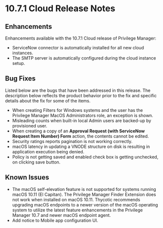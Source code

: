 [title]: # (10.7.1 Cloud)
[tags]: # (cloud)
[priority]: # (30096)
# 10.7.1 Cloud Release Notes

## Enhancements

Enhancements available with the 10.7.1 Cloud release of Privilege Manager:

* ServiceNow connector is automatically installed for all new cloud instances.
* The SMTP server is automatically configured during the cloud instance setup.

## Bug Fixes

Listed below are the bugs that have been addressed in this release. The description below reflects the product behavior prior to the fix and specific details about the fix for some of the items.

* When creating Filters for Windows systems and the user has the Privilege Manager MacOS Administrators role, an exception is shown.
* Misleading counts when built-in local Admin users are backed-up by provisioned user.
* When creating a copy of an __Approval Request (with ServiceNow Request Item Number) Form__ action, the contents cannot be edited.
* Security ratings reports pagination is not working correctly.
* macOS latency in updating a VNODE structure on disk is resulting in application execution being denied.
* Policy is not getting saved and enabled check box is getting unchecked, on clicking save button.

## Known Issues

* The macOS self-elevation feature is not supported for systems running macOS 10.11 (El Capitan). The Privilege Manager Finder Extension does not work when installed on macOS 10.11. Thycotic recommends upgrading macOS endpoints to a newer version of the macOS operating system to utilize the latest feature enhancements in the Privilege Manager 10.7 and newer macOS endpoint agent.
* Add notice to Mobile app configuration UI.
